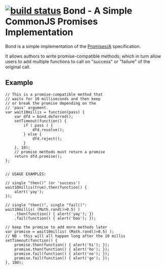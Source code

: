 [![build status](https://secure.travis-ci.org/pete-otaqui/bond.png)](http://travis-ci.org/pete-otaqui/bond)
Bond - A Simple CommonJS Promises Implementation
================================================

Bond is a simple implementation of the [Promises/A](http://wiki.commonjs.org/wiki/Promises/A "CommonJS Promises/A Proposal") specification.

It allows authors to write promise-compatible methods; which in turn allow users to add multiple functions to call on "success" or "failure" of the original call.

Example
-------
    
    
    // This is a promise-compatible method that
    // waits for 10 milliseconds and then keep
    // or break the promise depending on the
    // 'pass' argument.
    var wait10millis = function(pass) {
        var dfd = bond.deferred();
        setTimeout(function() {
            if ( pass ) {
                dfd.resolve();
            } else {
                dfd.reject();
            }
        }, 10);
        // promise methods must return a promise
        return dfd.promise();
    };
    
    
    // USAGE EXAMPLES:
    
    // single "then()" (or 'success')
    wait10millis(true).then(function() {
        alert('yay');
    });
    
    // single "then()", single "fail()":
    wait10millis( (Math.rand()>0.5) )
        .then(function() { alert('yay'); })
        .fail(function() { alert('boo'); });
    
    // keep the promise to add more methods later
    var promise = wait10millis( (Math.rand()>0.5) );
    // NB - this will all happen long after the 10 millis
    setTimeout(function() {
        promise.then(function() { alert('hi'); });
        promise.then(function() { alert('ho'); });
        promise.fail(function() { alert('no'); });
        promise.fail(function() { alert('go'); });
    }, 100);